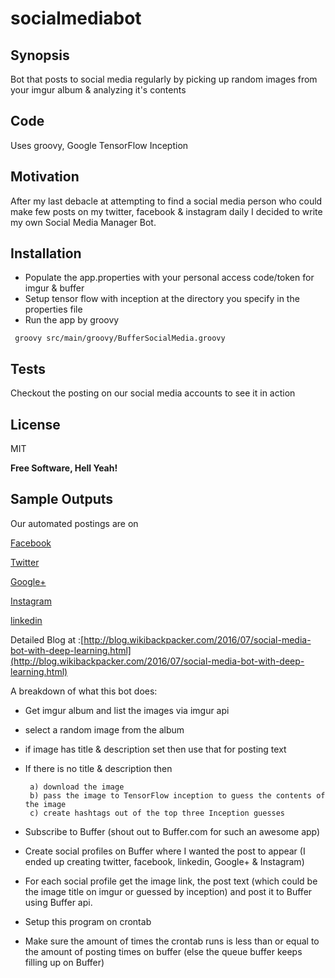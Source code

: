    
   # socialmediabot

## Synopsis

Bot that posts to social media regularly by picking up random images from your imgur album & analyzing it's contents

## Code 

Uses groovy, Google TensorFlow Inception

## Motivation

After my last debacle at attempting to find a social media person who could make few posts on my twitter, facebook & instagram daily I decided to write my own Social Media Manager Bot.

## Installation

* Populate the app.properties with your personal access code/token for imgur & buffer
* Setup tensor flow with inception at the directory you specify in the properties file
* Run the app by groovy 

```
 groovy src/main/groovy/BufferSocialMedia.groovy
```

## Tests

Checkout the posting on our social media accounts to see it in action

## License

MIT

**Free Software, Hell Yeah!**

## Sample Outputs

Our automated postings are on

[Facebook](http://www.facebook.com/wikibackpacker)

[Twitter](http://www.twitter.com/wikibackpacker)

[Google+](https://plus.google.com/b/104257227793890800020/104257227793890800020)

[Instagram](http://www.instagram.com/wikibackpacker/)

[linkedin](https://www.linkedin.com/company/7957818)




Detailed Blog  at :[http://blog.wikibackpacker.com/2016/07/social-media-bot-with-deep-learning.html](http://blog.wikibackpacker.com/2016/07/social-media-bot-with-deep-learning.html)

A breakdown of what this bot does:

 * Get imgur album and list the images via imgur api
 * select a random image from the album
 * if image has title & description set then use that for posting text
 * If there is no title & description then
 
        a) download the image
        b) pass the image to TensorFlow inception to guess the contents of the image
        c) create hashtags out of the top three Inception guesses
 * Subscribe to Buffer (shout out to Buffer.com for such an awesome app)
 * Create social profiles on Buffer where I wanted the post to appear (I ended up creating twitter, facebook, linkedin, Google+ & Instagram)
 * For each social profile get the image link, the post text (which could be the image title on imgur or guessed by inception) and post it to Buffer using Buffer api.
 * Setup this program on crontab
 * Make sure the amount of times the crontab runs is less than or equal to the amount of posting times on buffer (else the queue buffer keeps filling up on Buffer)

